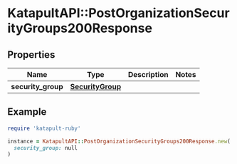 # KatapultAPI::PostOrganizationSecurityGroups200Response

## Properties

| Name | Type | Description | Notes |
| ---- | ---- | ----------- | ----- |
| **security_group** | [**SecurityGroup**](SecurityGroup.md) |  |  |

## Example

```ruby
require 'katapult-ruby'

instance = KatapultAPI::PostOrganizationSecurityGroups200Response.new(
  security_group: null
)
```

